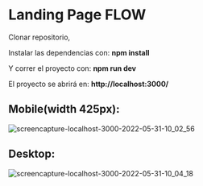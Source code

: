 
# Landing Page FLOW


Clonar repositorio,

Instalar las dependencias con: **npm install**

Y correr el proyecto con: **npm run dev**

El proyecto se abrirá en: **http://localhost:3000/**




<h2>Mobile(width 425px):</h2>

![screencapture-localhost-3000-2022-05-31-10_02_56](https://user-images.githubusercontent.com/6467994/171210360-24ebc544-9b86-4e5d-9277-1e82c938bd94.png)

<h2>Desktop:</h2>

![screencapture-localhost-3000-2022-05-31-10_04_18](https://user-images.githubusercontent.com/6467994/171211138-eb10b65e-8f81-43cd-8448-90d5cc8b0528.png)
